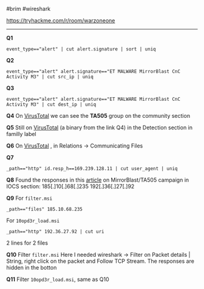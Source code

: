 #brim #wireshark 

https://tryhackme.com/r/room/warzoneone

---
**Q1**
```Zed
event_type=="alert" | cut alert.signature | sort | uniq
```

**Q2**
```Zed
event_type=="alert" alert.signature=="ET MALWARE MirrorBlast CnC Activity M3" | cut src_ip | uniq
```

**Q3**
```Zed
event_type=="alert" alert.signature=="ET MALWARE MirrorBlast CnC Activity M3" | cut dest_ip | uniq
```

**Q4**
On [VirusTotal](https://www.virustotal.com/gui/ip-address/169.239.128.11/community) we can see the **TA505** group on the community section

**Q5**
Still on [VirusTotal](https://www.virustotal.com/gui/file/6841b26b9218688de6318b083cb70ecdca65876455a1723be00b383844c71f42/detection) (a binary from the link Q4) in the Detection section in familly label

**Q6**
On [VirusTotal](https://www.virustotal.com/gui/ip-address/169.239.128.11/community) , in Relations -> Communicating Files

**Q7**
```Zed
_path=="http" id.resp_h==169.239.128.11 | cut user_agent | uniq
```
**Q8**
Found the responses in this [article](https://threatresearch.ext.hp.com/mirrorblast-and-ta505-examining-similarities-in-tactics-techniques-and-procedures/) on MirrorBlast/TA505 campaign in IOCS section:
185[.]10[.]68[.]235
192[.]36[.]27[.]92

**Q9**
For `filter.msi`
```Zed
_path=="files" 185.10.68.235
```
For `10opd3r_load.msi`
```Zed
_path=="http" 192.36.27.92 | cut uri
```
2 lines for 2 files

**Q10**
Filter `filter.msi`
Here I needed wireshark -> Filter on Packet details | String, right click on the packet and Follow TCP Stream. The responses are hidden in the botton

**Q11**
Filter `10opd3r_load.msi`, same as Q10

